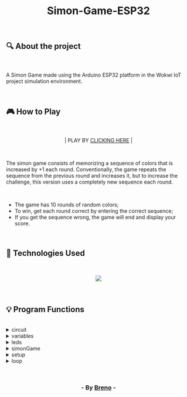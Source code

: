 <h1 align = "center"> Simon-Game-ESP32 </h1><br>

<h2> &#128269; About the project </h2><br>

<p>A Simon Game made using the Arduino ESP32 platform in the Wokwi IoT project simulation environment.</p><br>

<h2> &#127918; How to Play </h2><br>

<p align = "center">| PLAY BY <a href="https://wokwi.com/projects/379952160077169665" target="_blank">CLICKING HERE</a> |</p><br>

<p>The simon game consists of memorizing a sequence of colors that is increased by +1 each round. Conventionally, the game 
repeats the sequence from the previous round and increases it, but to increase the challenge, this version uses a completely new sequence each round.</p><br>

<ul>
    <li>The game has 10 rounds of random colors;</li>
    <li>To win, get each round correct by entering the correct sequence;</li>
    <li>If you get the sequence wrong, the game will end and display your score.</li>
</ul><br>

<h2> &#128302; Technologies Used </h2><br>

<p align="center">
  <a href="https://skillicons.dev">
    <img src="https://skillicons.dev/icons?i=arduino" />
  </a>
</p>

<br><h2> &#128161; Program Functions </h2>

<br>
<details>
	<summary>circuit</summary><br>
  	<img align = "center" src="https://github.com/Brevex/Simon-Game-ESP32/blob/10970f59c60db01da064faede70820c7adb676b0/readme%20images/circuit.png" alt="circuit"><br><br>
	<p>Project circuit. Build on Wokwi.</p>
</details>

<details>
	<summary>variables</summary><br>
  	<img align = "center" src="https://github.com/Brevex/Simon-Game-ESP32/blob/7e130177e10c060f21411417d523ab1dce414511/readme%20images/variables.png" alt="variables"><br><br>
	<ul>
	    <li><code>leds [ ]</code>: It's an array that stores the pins of the LEDs used in the game</li>
	    <li><code>bts [ ]</code>: It's an array that stores the button pins corresponding to the LEDs</li>
	    <li><code>labels [ ]</code>: It's an array of strings that contains the labels (colors) associated with the LEDs</li>
	    <li><code>sequenceQueue</code>: It's a queue used to send and receive information about the sequence of buttons pressed</li>
	    <li><code>mutex</code>: It's a mutex (binary semaphore) used to guarantee exclusive access to resources shared between tasks</li>
   	</ul>
</details>

<details>
	<summary>leds</summary><br>
	<img align = "center" src="https://github.com/Brevex/Simon-Game-ESP32/blob/main/readme%20images/led.png" alt="leds"><br><br>
	<p>This task is responsible for controlling the LEDs and detecting button presses. A for loop is used to turn off all LEDs. 
  	Another for loop checks whether a button corresponding to an LED has been pressed. If yes, the LED is lit, a message is 
  	printed on the console (Serial), and the index of the pressed button is sent to the sequenceQueue queue.</p>
</details>

<details>
	<summary>simonGame</summary><br>
	<img align = "center" src="https://github.com/Brevex/Simon-Game-ESP32/blob/main/readme%20images/game.png" alt="game"><br><br>
  	<p>The simonGame task controls the Simon game. Generates a random sequence of buttons for each round and displays this sequence by flashing the corresponding LEDs. 
  	Uses the sequenceQueue queue to receive the buttons pressed by the user and checks if the sequence is correct. Prints the score and ends the game if the sequence is incorrect. 
  	Increments the score, waits 2 seconds before the next round and increments the round number.</p>
</details>

<details>
	<summary>setup</summary><br>
	<img align = "center" src="https://github.com/Brevex/Simon-Game-ESP32/blob/main/readme%20images/setup.png" alt="setup"><br><br>
  	<p>Configures serial communication and initializes the queue and mutex. Configures the LED pins as outputs and the button pins as pull-up inputs. 
  	Creates and starts the led and simonGame tasks.</p>
</details>

<details>
	<summary>loop</summary><br>
	<img align = "center" src="https://github.com/Brevex/Simon-Game-ESP32/blob/main/readme%20images/loop.png" alt="loop"><br><br>
  	<p>The loop function is empty because the main logic of the program is in the tasks created in setup.</p>
</details>

<br><h3 align = "center"> - By <a href = "https://www.linkedin.com/in/breno-barbosa-de-oliveira-810866275/" target = "_blank">Breno</a> - </h3>
